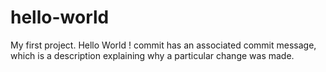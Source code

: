 # hello-world
My first project.
Hello World !
commit has an associated commit message, 
which is a description explaining why a particular change was made.
